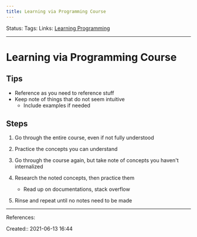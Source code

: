 ```yaml
---
title: Learning via Programming Course
---
```

Status:
Tags: 
Links: [Learning Programming](out/learning-programming.md)
___
# Learning via Programming Course
## Tips
- Reference as you need to reference stuff
- Keep note of things that do not seem intuitive
	- Include examples if needed
## Steps
1. Go through the entire course, even if not fully understood
2. Practice the concepts you can understand
3. Go through the course again, but take note of concepts you haven't internalized
4. Research the noted concepts, then practice them
	- Read up on documentations, stack overflow

5. Rinse and repeat until no notes need to be made
___
References:

Created:: 2021-06-13 16:44